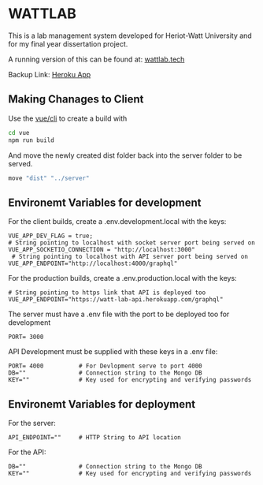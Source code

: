 # WATTLAB
This is a lab management system developed for Heriot-Watt University and for my final year dissertation project.

A running version of this can be found at:
[wattlab.tech](https://wattlab.tech)

Backup Link:
[Heroku App](https://watt-lab-server.herokuapp.com)


## Making Chanages to Client
Use the [vue/cli](https://www.npmjs.com/package/@vue/cli) to create a build with
```bash
cd vue
npm run build
```

And move the newly created dist folder back into the server folder to be served.
```bash
move "dist" "../server"
```

## Environemt Variables for development
For the client builds, create a .env.development.local with the keys: 
```env
VUE_APP_DEV_FLAG = true;
# String pointing to localhost with socket server port being served on
VUE_APP_SOCKETIO_CONNECTION = "http://localhost:3000"
 # String pointing to localhost with API server port being served on
VUE_APP_ENDPOINT="http://localhost:4000/graphql"
```

For the production builds, create a .env.production.local with the keys:
```env
# String pointing to https link that API is deployed too
VUE_APP_ENDPOINT="https://watt-lab-api.herokuapp.com/graphql"    
```

The server must have a .env file with the port to be deployed too for development
```env
PORT= 3000
```

API Development must be supplied with these keys in a .env file:
```env
PORT= 4000          # For Devlopment serve to port 4000
DB=""               # Connection string to the Mongo DB
KEY=""              # Key used for encrypting and verifying passwords
```

## Environemt Variables for deployment
For the server:
```env
API_ENDPOINT=""     # HTTP String to API location
```

For the API:
```env
DB=""               # Connection string to the Mongo DB
KEY=""              # Key used for encrypting and verifying passwords
```
